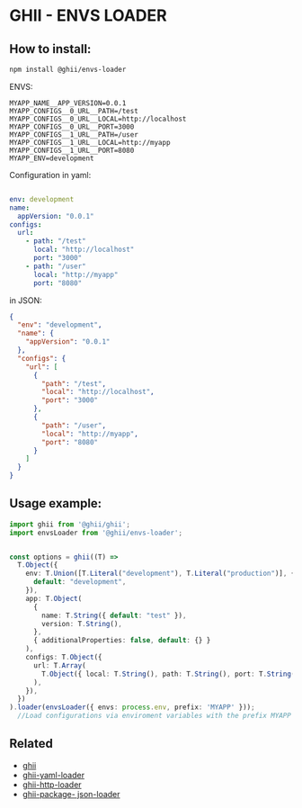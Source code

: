 # GHII - ENVS LOADER

## How to install:

```sh
npm install @ghii/envs-loader
```

ENVS:

```env
MYAPP_NAME__APP_VERSION=0.0.1
MYAPP_CONFIGS__0_URL__PATH=/test
MYAPP_CONFIGS__0_URL__LOCAL=http://localhost
MYAPP_CONFIGS__0_URL__PORT=3000
MYAPP_CONFIGS__1_URL__PATH=/user
MYAPP_CONFIGS__1_URL__LOCAL=http://myapp
MYAPP_CONFIGS__1_URL__PORT=8080
MYAPP_ENV=development
```

Configuration in yaml:

```yaml

env: development
name:
  appVersion: "0.0.1"
configs:
  url:
    - path: "/test"
      local: "http://localhost"
      port: "3000"
    - path: "/user"
      local: "http://myapp"
      port: "8080"

```

in JSON:

```json
{
  "env": "development",
  "name": {
    "appVersion": "0.0.1"
  },
  "configs": {
    "url": [
      {
        "path": "/test",
        "local": "http://localhost",
        "port": "3000"
      },
      {
        "path": "/user",
        "local": "http://myapp",
        "port": "8080"
      }
    ]
  }
}
```

## Usage example:

```TypeScript
import ghii from '@ghii/ghii';
import envsLoader from '@ghii/envs-loader';


const options = ghii((T) =>
  T.Object({
    env: T.Union([T.Literal("development"), T.Literal("production")], {
      default: "development",
    }),
    app: T.Object(
      {
        name: T.String({ default: "test" }),
        version: T.String(),
      },
      { additionalProperties: false, default: {} }
    ),
    configs: T.Object({
      url: T.Array(
        T.Object({ local: T.String(), path: T.String(), port: T.String() })
      ),
    }),
  })
).loader(envsLoader({ envs: process.env, prefix: 'MYAPP' }));
  //Load configurations via enviroment variables with the prefix MYAPP
```


## Related

- [ghii](https://github.com/iad-os/ghii)
- [ghii-yaml-loader](https://github.com/iad-os/ghii-yaml-loader)
- [ghii-http-loader](https://github.com/iad-os/ghii-http-loader)
- [ghii-package- json-loader](https://github.com/iad-os/ghii-package-json-loader)
